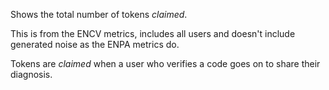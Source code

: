 Shows the total number of tokens *claimed*.

This is from the ENCV metrics, includes all users and doesn't include generated noise as the ENPA metrics do. 

Tokens are *claimed* when a user who verifies a code goes on to share their diagnosis. 
